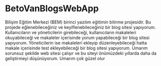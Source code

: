 # BetoVanBlogsWebApp
Bilişim Eğitim Merkezi (BEM) birinci yazılım eğitimin bitirme projesidir. Bu projede eğlenebileceğiniz ve keyiflenebileceğiniz bir blog sitesi yapıyorum. Kullanıcıların ve yöneticilerin girebileceği, kullanıcıların makaleleri okuyabileceği ve makaleler içerisinde yorum yapabileceği bir blog sitesi yapıyorum. Yöneticilerin ise makaleleri ekleyip düzenleyebileceği hatta makale içerisinde test ekleyebileceği bir blog sitesi yapıyorum. Umarım sorunsuz şekilde web sitesi çalışır ve bu siteyi önümüzdeki yıllarda daha da geliştirmeyi düşünüyorum. Umarım çok güzel olur
